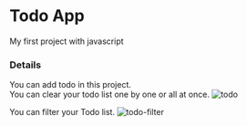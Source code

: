 # Todo App
 
My first project with javascript

### Details
You can add todo in this project. <br>
You can clear your todo list one by one or all at once.
![todo](https://github.com/onuromershn/To-do-List/assets/62907360/c54afedb-7020-4178-9c8a-67f895883895)

You can filter your Todo list.
![todo-filter](https://github.com/onuromershn/To-do-List/assets/62907360/43362f3e-35fa-4e22-9051-6731cd962062)
